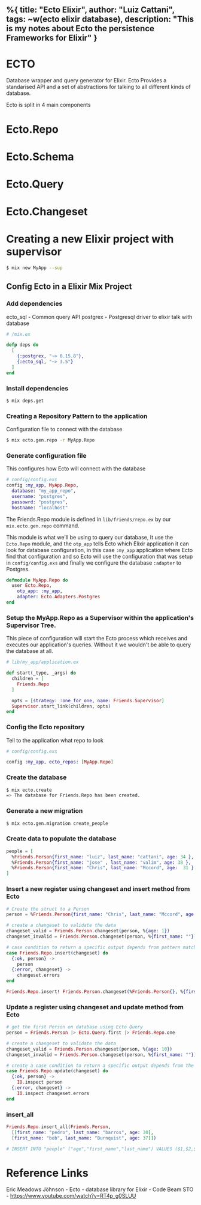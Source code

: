 %{
  title: "Ecto Elixir",
  author: "Luiz Cattani",
  tags: ~w(ecto elixir database),
  description: "This is my notes about Ecto the persistence Frameworks for Elixir"
}
---

# ECTO

Database wrapper and query generator for Elixir.
Ecto Provides a standarised API and a set of abstractions for talking to all different kinds of database.

Ecto is split in 4 main components

# Ecto.Repo
# Ecto.Schema
# Ecto.Query
# Ecto.Changeset

# Creating a new Elixir project with supervisor
```bash
$ mix new MyApp --sup
```

## Config Ecto in a Elixir Mix Project

### Add dependencies
ecto_sql - Common query API
postgrex - Postgresql driver to elixir talk with database

```elixir
# /mix.ex

defp deps do
  [
    {:postgrex, "~> 0.15.8"},
    {:ecto_sql, "~> 3.5"}
  ]
end
```

### Install dependencies
```bash
$ mix deps.get
```

### Creating a Repository Pattern to the application

Configuration file to  connect with the database
```bash
$ mix ecto.gen.repo -r MyApp.Repo
```
### Generate configuration file
This configures how Ecto will connect with the database
```elixir
# config/config.exs
config :my_app, MyApp.Repo,
  database: "my_app_repo",
  username: "postgres",
  passowrd: "postgres",
  hostname: "localhost"
```

The Friends.Repo module is defined in `lib/friends/repo.ex` by our `mix.ecto.gen.repo` command.

This module is what we'll be using to query our database, It use the `Ecto.Repo` module, and
the `otp_app` tells Ecto which Elixir application it can look for database configuration, in this case `:my_app` application where Ecto find that configuration and so Ecto will use the configuration that was setup in
`config/config.exs` and finally we configure the database `:adapter` to Postgres.
```elixir
defmodule MyApp.Repo do
  user Ecto.Repo,
    otp_app: :my_app,
    adapter: Ecto.Adapters.Postgres
end
```

### Setup the MyApp.Repo as a Supervisor within the application's Supervisor Tree.

This piece of configuration will start the Ecto process which receives and executes our application's queries.
Without it we wouldn't be able to query the database at all.
```Elixir
# lib/my_app/application.ex

def start(_type, _args) do
  children = [
    Friends.Repo
  ]

  opts = [strategy: :one_for_one, name: Friends.Supervisor]
  Supervisor.start_link(children, opts)
end
```

### Config the Ecto repository
Tell to the application what repo to look
```elixir
# config/config.exs

config :my_app, ecto_repos: [MyApp.Repo]
```

### Create the database
```bash
$ mix ecto.create
=> The database for Friends.Repo has been created.
```

### Generate a new migration
```bash
$ mix ecto.gen.migration create_people
```

### Create data to populate the database
```elixir
people = [
  %Friends.Person{first_name: "luiz", last_name: "cattani", age: 34 },
  %Friends.Person{first_name: "jose" , last_name: "valim", age: 38 },
  %Friends.Person{first_name: "Chris", last_name: "Mccord", age:  31 }
]
```

### Insert a new register using changeset and insert method from Ecto
```elixir
# Create the struct to a Person
person = %Friends.Person{first_name: "Chris", last_name: "Mccord", age:  31 }

# create a changeset to validate the data
changeset_valid = Friends.Person.changeset(person, %{age: 1})
changeset_invalid = Friends.Person.changeset(person, %{first_name: ""})

# case condition to return a specific output depends from pattern matching
case Friends.Repo.insert(changeset) do
  {:ok, person} ->
    person
  {:error, changeset} ->
    changeset.errors
end

Friends.Repo.insert! Friends.Person.changeset(%Friends.Person{}, %{first_name: "Ryan"})
```

### Update a register using changeset and update method from Ecto
```elixir
# get the first Person on database using Ecto Query
person = Friends.Person |> Ecto.Query.first |> Friends.Repo.one

# create a changeset to validate the data
changeset_valid = Friends.Person.changeset(person, %{age: 10})
changeset_invalid = Friends.Person.changeset(person, %{first_name: ""})

# create a case condition to return a specific output depends from the pattern matching
case Friends.Repo.update(changeset) do
  {:ok, person} ->
    IO.inspect person
  {:error, changeset} ->
    IO.inspect changeset.errors
end
```

### insert_all
```elixir
Friends.Repo.insert_all(Friends.Person,
  [[first_name: "pedro", last_name: "barros", age: 30],
  [first_name: "bob", last_name: "Burnquist", age: 37]])

# INSERT INTO "people" ("age","first_name","last_name") VALUES ($1,$2,$3),($4,$5,$6) [28, "pedro", "barros", 45, "bob", "burnquist"]
```


# Reference Links
Eric Meadows Jöhnson - Ecto - database library for Elixir - Code Beam STO -
https://www.youtube.com/watch?v=RT4p_g0SLUU
